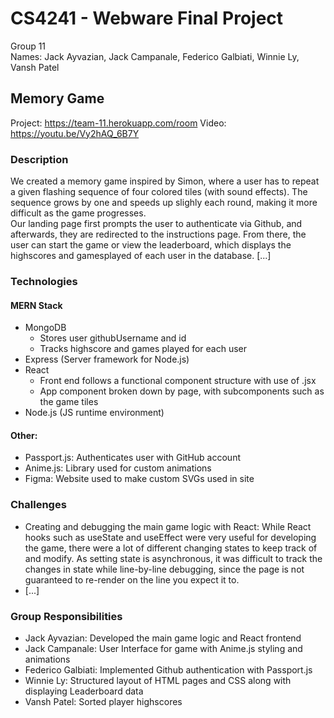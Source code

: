 # CS4241 - Webware Final Project
Group 11  
Names: Jack Ayvazian, Jack Campanale, Federico Galbiati, Winnie Ly, Vansh Patel

## Memory Game
Project: https://team-11.herokuapp.com/room
Video: https://youtu.be/Vy2hAQ_6B7Y

### Description
We created a memory game inspired by Simon, where a user has to repeat a given flashing sequence of four colored tiles (with sound effects). The sequence grows by one and speeds up slighly each round, making it more difficult as the game progresses.  
Our landing page first prompts the user to authenticate via Github, and afterwards, they are redirected to the instructions page. From there, the user can start the game or view the leaderboard, which displays the highscores and gamesplayed of each user in the database. [...]

### Technologies
#### MERN Stack
* MongoDB  
  * Stores user githubUsername and id 
  * Tracks highscore and games played for each user  
* Express (Server framework for Node.js)
* React
  * Front end follows a functional component structure with use of .jsx
  * App component broken down by page, with subcomponents such as the game tiles
* Node.js (JS runtime environment)

#### Other:
* Passport.js: Authenticates user with GitHub account  
* Anime.js: Library used for custom animations
* Figma: Website used to make custom SVGs used in site

### Challenges

* Creating and debugging the main game logic with React: While React hooks such as useState and useEffect were very useful for developing the game, there were a lot of different changing states to keep track of and modify. As setting state is asynchronous, it was difficult to track the changes in state while line-by-line debugging, since the page is not guaranteed to re-render on the line you expect it to.
* [...]

### Group Responsibilities
* Jack Ayvazian: Developed the main game logic and React frontend  
* Jack Campanale: User Interface for game with Anime.js styling and animations  
* Federico Galbiati: Implemented Github authentication with Passport.js  
* Winnie Ly: Structured layout of HTML pages and CSS along with displaying Leaderboard data 
* Vansh Patel: Sorted player highscores  

